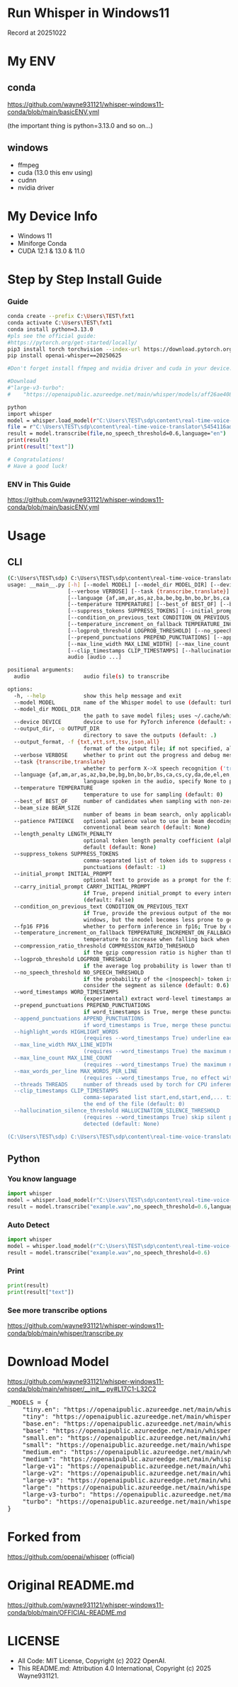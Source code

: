 # Run Whisper in Windows11
Record at 20251022

# My ENV
## conda
https://github.com/wayne931121/whisper-windows11-conda/blob/main/basicENV.yml

(the important thing is python=3.13.0 and so on...)
## windows
- ffmpeg
- cuda (13.0 this env using)
- cudnn
- nvidia driver
# My Device Info
- Windows 11
- Miniforge Conda
- CUDA 12.1 & 13.0 & 11.0

# Step by Step Install Guide
### Guide
```sh
conda create --prefix C:\Users\TEST\fxt1
conda activate C:\Users\TEST\fxt1
conda install python=3.13.0
#pls see the official guide:
#https://pytorch.org/get-started/locally/
pip3 install torch torchvision --index-url https://download.pytorch.org/whl/cu130
pip install openai-whisper==20250625

#Don't forget install ffmpeg and nvidia driver and cuda in your device.

#Download
#"large-v3-turbo": 
#    "https://openaipublic.azureedge.net/main/whisper/models/aff26ae408abcba5fbf8813c21e62b0941638c5f6eebfb145be0c9839262a19a/large-v3-turbo.pt",

python
import whisper
model = whisper.load_model(r"C:\Users\TEST\sdp\content\real-time-voice-translator\large-v3-turbo.pt")
file = r"C:\Users\TEST\sdp\content\real-time-voice-translator\5454116ads.wav"
result = model.transcribe(file,no_speech_threshold=0.6,language="en")
print(result)
print(result["text"])

# Congratulations!
# Have a good luck!
```
### ENV in This Guide
https://github.com/wayne931121/whisper-windows11-conda/blob/main/basicENV.yml

# Usage
## CLI
```sh
(C:\Users\TEST\sdp) C:\Users\TEST\sdp\content\real-time-voice-translator>python -m whisper -h
usage: __main__.py [-h] [--model MODEL] [--model_dir MODEL_DIR] [--device DEVICE] [--output_dir OUTPUT_DIR] [--output_format {txt,vtt,srt,tsv,json,all}]
                   [--verbose VERBOSE] [--task {transcribe,translate}]
                   [--language {af,am,ar,as,az,ba,be,bg,bn,bo,br,bs,ca,cs,cy,da,de,el,en,es,et,eu,fa,fi,fo,fr,gl,gu,ha,haw,he,hi,hr,ht,hu,hy,id,is,it,ja,jw,ka,kk,km,kn,ko,la,lb,ln,lo,lt,lv,mg,mi,mk,ml,mn,mr,ms,mt,my,ne,nl,nn,no,oc,pa,pl,ps,pt,ro,ru,sa,sd,si,sk,sl,sn,so,sq,sr,su,sv,sw,ta,te,tg,th,tk,tl,tr,tt,uk,ur,uz,vi,yi,yo,yue,zh,Afrikaans,Albanian,Amharic,Arabic,Armenian,Assamese,Azerbaijani,Bashkir,Basque,Belarusian,Bengali,Bosnian,Breton,Bulgarian,Burmese,Cantonese,Castilian,Catalan,Chinese,Croatian,Czech,Danish,Dutch,English,Estonian,Faroese,Finnish,Flemish,French,Galician,Georgian,German,Greek,Gujarati,Haitian,Haitian Creole,Hausa,Hawaiian,Hebrew,Hindi,Hungarian,Icelandic,Indonesian,Italian,Japanese,Javanese,Kannada,Kazakh,Khmer,Korean,Lao,Latin,Latvian,Letzeburgesch,Lingala,Lithuanian,Luxembourgish,Macedonian,Malagasy,Malay,Malayalam,Maltese,Mandarin,Maori,Marathi,Moldavian,Moldovan,Mongolian,Myanmar,Nepali,Norwegian,Nynorsk,Occitan,Panjabi,Pashto,Persian,Polish,Portuguese,Punjabi,Pushto,Romanian,Russian,Sanskrit,Serbian,Shona,Sindhi,Sinhala,Sinhalese,Slovak,Slovenian,Somali,Spanish,Sundanese,Swahili,Swedish,Tagalog,Tajik,Tamil,Tatar,Telugu,Thai,Tibetan,Turkish,Turkmen,Ukrainian,Urdu,Uzbek,Valencian,Vietnamese,Welsh,Yiddish,Yoruba}]
                   [--temperature TEMPERATURE] [--best_of BEST_OF] [--beam_size BEAM_SIZE] [--patience PATIENCE] [--length_penalty LENGTH_PENALTY]
                   [--suppress_tokens SUPPRESS_TOKENS] [--initial_prompt INITIAL_PROMPT] [--carry_initial_prompt CARRY_INITIAL_PROMPT]
                   [--condition_on_previous_text CONDITION_ON_PREVIOUS_TEXT] [--fp16 FP16]
                   [--temperature_increment_on_fallback TEMPERATURE_INCREMENT_ON_FALLBACK] [--compression_ratio_threshold COMPRESSION_RATIO_THRESHOLD]
                   [--logprob_threshold LOGPROB_THRESHOLD] [--no_speech_threshold NO_SPEECH_THRESHOLD] [--word_timestamps WORD_TIMESTAMPS]
                   [--prepend_punctuations PREPEND_PUNCTUATIONS] [--append_punctuations APPEND_PUNCTUATIONS] [--highlight_words HIGHLIGHT_WORDS]
                   [--max_line_width MAX_LINE_WIDTH] [--max_line_count MAX_LINE_COUNT] [--max_words_per_line MAX_WORDS_PER_LINE] [--threads THREADS]
                   [--clip_timestamps CLIP_TIMESTAMPS] [--hallucination_silence_threshold HALLUCINATION_SILENCE_THRESHOLD]
                   audio [audio ...]

positional arguments:
  audio                 audio file(s) to transcribe

options:
  -h, --help            show this help message and exit
  --model MODEL         name of the Whisper model to use (default: turbo)
  --model_dir MODEL_DIR
                        the path to save model files; uses ~/.cache/whisper by default (default: None)
  --device DEVICE       device to use for PyTorch inference (default: cuda)
  --output_dir, -o OUTPUT_DIR
                        directory to save the outputs (default: .)
  --output_format, -f {txt,vtt,srt,tsv,json,all}
                        format of the output file; if not specified, all available formats will be produced (default: all)
  --verbose VERBOSE     whether to print out the progress and debug messages (default: True)
  --task {transcribe,translate}
                        whether to perform X->X speech recognition ('transcribe') or X->English translation ('translate') (default: transcribe)
  --language {af,am,ar,as,az,ba,be,bg,bn,bo,br,bs,ca,cs,cy,da,de,el,en,es,et,eu,fa,fi,fo,fr,gl,gu,ha,haw,he,hi,hr,ht,hu,hy,id,is,it,ja,jw,ka,kk,km,kn,ko,la,lb,ln,lo,lt,lv,mg,mi,mk,ml,mn,mr,ms,mt,my,ne,nl,nn,no,oc,pa,pl,ps,pt,ro,ru,sa,sd,si,sk,sl,sn,so,sq,sr,su,sv,sw,ta,te,tg,th,tk,tl,tr,tt,uk,ur,uz,vi,yi,yo,yue,zh,Afrikaans,Albanian,Amharic,Arabic,Armenian,Assamese,Azerbaijani,Bashkir,Basque,Belarusian,Bengali,Bosnian,Breton,Bulgarian,Burmese,Cantonese,Castilian,Catalan,Chinese,Croatian,Czech,Danish,Dutch,English,Estonian,Faroese,Finnish,Flemish,French,Galician,Georgian,German,Greek,Gujarati,Haitian,Haitian Creole,Hausa,Hawaiian,Hebrew,Hindi,Hungarian,Icelandic,Indonesian,Italian,Japanese,Javanese,Kannada,Kazakh,Khmer,Korean,Lao,Latin,Latvian,Letzeburgesch,Lingala,Lithuanian,Luxembourgish,Macedonian,Malagasy,Malay,Malayalam,Maltese,Mandarin,Maori,Marathi,Moldavian,Moldovan,Mongolian,Myanmar,Nepali,Norwegian,Nynorsk,Occitan,Panjabi,Pashto,Persian,Polish,Portuguese,Punjabi,Pushto,Romanian,Russian,Sanskrit,Serbian,Shona,Sindhi,Sinhala,Sinhalese,Slovak,Slovenian,Somali,Spanish,Sundanese,Swahili,Swedish,Tagalog,Tajik,Tamil,Tatar,Telugu,Thai,Tibetan,Turkish,Turkmen,Ukrainian,Urdu,Uzbek,Valencian,Vietnamese,Welsh,Yiddish,Yoruba}
                        language spoken in the audio, specify None to perform language detection (default: None)
  --temperature TEMPERATURE
                        temperature to use for sampling (default: 0)
  --best_of BEST_OF     number of candidates when sampling with non-zero temperature (default: 5)
  --beam_size BEAM_SIZE
                        number of beams in beam search, only applicable when temperature is zero (default: 5)
  --patience PATIENCE   optional patience value to use in beam decoding, as in https://arxiv.org/abs/2204.05424, the default (1.0) is equivalent to
                        conventional beam search (default: None)
  --length_penalty LENGTH_PENALTY
                        optional token length penalty coefficient (alpha) as in https://arxiv.org/abs/1609.08144, uses simple length normalization by
                        default (default: None)
  --suppress_tokens SUPPRESS_TOKENS
                        comma-separated list of token ids to suppress during sampling; '-1' will suppress most special characters except common
                        punctuations (default: -1)
  --initial_prompt INITIAL_PROMPT
                        optional text to provide as a prompt for the first window. (default: None)
  --carry_initial_prompt CARRY_INITIAL_PROMPT
                        if True, prepend initial_prompt to every internal decode() call. May reduce the effectiveness of condition_on_previous_text
                        (default: False)
  --condition_on_previous_text CONDITION_ON_PREVIOUS_TEXT
                        if True, provide the previous output of the model as a prompt for the next window; disabling may make the text inconsistent across
                        windows, but the model becomes less prone to getting stuck in a failure loop (default: True)
  --fp16 FP16           whether to perform inference in fp16; True by default (default: True)
  --temperature_increment_on_fallback TEMPERATURE_INCREMENT_ON_FALLBACK
                        temperature to increase when falling back when the decoding fails to meet either of the thresholds below (default: 0.2)
  --compression_ratio_threshold COMPRESSION_RATIO_THRESHOLD
                        if the gzip compression ratio is higher than this value, treat the decoding as failed (default: 2.4)
  --logprob_threshold LOGPROB_THRESHOLD
                        if the average log probability is lower than this value, treat the decoding as failed (default: -1.0)
  --no_speech_threshold NO_SPEECH_THRESHOLD
                        if the probability of the <|nospeech|> token is higher than this value AND the decoding has failed due to `logprob_threshold`,
                        consider the segment as silence (default: 0.6)
  --word_timestamps WORD_TIMESTAMPS
                        (experimental) extract word-level timestamps and refine the results based on them (default: False)
  --prepend_punctuations PREPEND_PUNCTUATIONS
                        if word_timestamps is True, merge these punctuation symbols with the next word (default: "'“¿([{-)
  --append_punctuations APPEND_PUNCTUATIONS
                        if word_timestamps is True, merge these punctuation symbols with the previous word (default: "'.。,，!！?？:：”)]}、)
  --highlight_words HIGHLIGHT_WORDS
                        (requires --word_timestamps True) underline each word as it is spoken in srt and vtt (default: False)
  --max_line_width MAX_LINE_WIDTH
                        (requires --word_timestamps True) the maximum number of characters in a line before breaking the line (default: None)
  --max_line_count MAX_LINE_COUNT
                        (requires --word_timestamps True) the maximum number of lines in a segment (default: None)
  --max_words_per_line MAX_WORDS_PER_LINE
                        (requires --word_timestamps True, no effect with --max_line_width) the maximum number of words in a segment (default: None)
  --threads THREADS     number of threads used by torch for CPU inference; supercedes MKL_NUM_THREADS/OMP_NUM_THREADS (default: 0)
  --clip_timestamps CLIP_TIMESTAMPS
                        comma-separated list start,end,start,end,... timestamps (in seconds) of clips to process, where the last end timestamp defaults to
                        the end of the file (default: 0)
  --hallucination_silence_threshold HALLUCINATION_SILENCE_THRESHOLD
                        (requires --word_timestamps True) skip silent periods longer than this threshold (in seconds) when a possible hallucination is
                        detected (default: None)

(C:\Users\TEST\sdp) C:\Users\TEST\sdp\content\real-time-voice-translator>
```
## Python
### You know language
```py
import whisper
model = whisper.load_model(r"C:\Users\TEST\sdp\content\real-time-voice-translator\large-v3-turbo.pt")
result = model.transcribe("example.wav",no_speech_threshold=0.6,language="en")
```
### Auto Detect
```py
import whisper
model = whisper.load_model(r"C:\Users\TEST\sdp\content\real-time-voice-translator\large-v3-turbo.pt")
result = model.transcribe("example.wav",no_speech_threshold=0.6)
```
### Print
```py
print(result)
print(result["text"])
```
### See more transcribe options
https://github.com/wayne931121/whisper-windows11-conda/blob/main/whisper/transcribe.py

# Download Model
https://github.com/wayne931121/whisper-windows11-conda/blob/main/whisper/__init__.py#L17C1-L32C2

<pre>
_MODELS = {
    "tiny.en": "https://openaipublic.azureedge.net/main/whisper/models/d3dd57d32accea0b295c96e26691aa14d8822fac7d9d27d5dc00b4ca2826dd03/tiny.en.pt",
    "tiny": "https://openaipublic.azureedge.net/main/whisper/models/65147644a518d12f04e32d6f3b26facc3f8dd46e5390956a9424a650c0ce22b9/tiny.pt",
    "base.en": "https://openaipublic.azureedge.net/main/whisper/models/25a8566e1d0c1e2231d1c762132cd20e0f96a85d16145c3a00adf5d1ac670ead/base.en.pt",
    "base": "https://openaipublic.azureedge.net/main/whisper/models/ed3a0b6b1c0edf879ad9b11b1af5a0e6ab5db9205f891f668f8b0e6c6326e34e/base.pt",
    "small.en": "https://openaipublic.azureedge.net/main/whisper/models/f953ad0fd29cacd07d5a9eda5624af0f6bcf2258be67c92b79389873d91e0872/small.en.pt",
    "small": "https://openaipublic.azureedge.net/main/whisper/models/9ecf779972d90ba49c06d968637d720dd632c55bbf19d441fb42bf17a411e794/small.pt",
    "medium.en": "https://openaipublic.azureedge.net/main/whisper/models/d7440d1dc186f76616474e0ff0b3b6b879abc9d1a4926b7adfa41db2d497ab4f/medium.en.pt",
    "medium": "https://openaipublic.azureedge.net/main/whisper/models/345ae4da62f9b3d59415adc60127b97c714f32e89e936602e85993674d08dcb1/medium.pt",
    "large-v1": "https://openaipublic.azureedge.net/main/whisper/models/e4b87e7e0bf463eb8e6956e646f1e277e901512310def2c24bf0e11bd3c28e9a/large-v1.pt",
    "large-v2": "https://openaipublic.azureedge.net/main/whisper/models/81f7c96c852ee8fc832187b0132e569d6c3065a3252ed18e56effd0b6a73e524/large-v2.pt",
    "large-v3": "https://openaipublic.azureedge.net/main/whisper/models/e5b1a55b89c1367dacf97e3e19bfd829a01529dbfdeefa8caeb59b3f1b81dadb/large-v3.pt",
    "large": "https://openaipublic.azureedge.net/main/whisper/models/e5b1a55b89c1367dacf97e3e19bfd829a01529dbfdeefa8caeb59b3f1b81dadb/large-v3.pt",
    "large-v3-turbo": "https://openaipublic.azureedge.net/main/whisper/models/aff26ae408abcba5fbf8813c21e62b0941638c5f6eebfb145be0c9839262a19a/large-v3-turbo.pt",
    "turbo": "https://openaipublic.azureedge.net/main/whisper/models/aff26ae408abcba5fbf8813c21e62b0941638c5f6eebfb145be0c9839262a19a/large-v3-turbo.pt",
}
</pre>

# Forked from
https://github.com/openai/whisper (official)

# Original README.md
https://github.com/wayne931121/whisper-windows11-conda/blob/main/OFFICIAL-README.md

# LICENSE
- All Code: MIT License, Copyright (c) 2022 OpenAI.
- This README.md: Attribution 4.0 International, Copyright (c) 2025 Wayne931121.
